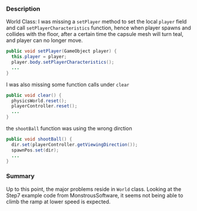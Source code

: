 ### Description

World Class:
I was missing a `setPlayer` method to set the local `player` field and call `setPlayerCharacteristics` function, hence when player spawns and collides with the floor, after a certain time the capsule mesh will turn teal, and player can no longer move.

```java
public void setPlayer(GameObject player) {
  this.player = player;
  player.body.setPlayerCharacteristics();
  ...
}
```

I was also missing some function calls under `clear`

```java
public void clear() {
  physicsWorld.reset();
  playerController.reset();
  ...
}
```

the `shootBall` function was using the wrong dirction

```java
public void shootBall() {
  dir.set(playerController.getViewingDirection());
  spawnPos.set(dir);
  ...
}
```

### Summary
Up to this point, the major problems reside in `World` class. Looking at the Step7 example code from MonstrousSoftware, it seems not being able to climb the ramp at lower speed is expected.